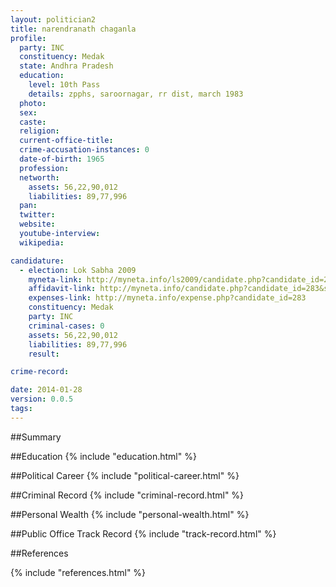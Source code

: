 ```yaml
---
layout: politician2
title: narendranath chaganla
profile: 
  party: INC
  constituency: Medak
  state: Andhra Pradesh
  education: 
    level: 10th Pass
    details: zpphs, saroornagar, rr dist, march 1983
  photo: 
  sex: 
  caste: 
  religion: 
  current-office-title: 
  crime-accusation-instances: 0
  date-of-birth: 1965
  profession: 
  networth: 
    assets: 56,22,90,012
    liabilities: 89,77,996
  pan: 
  twitter: 
  website: 
  youtube-interview: 
  wikipedia: 

candidature: 
  - election: Lok Sabha 2009
    myneta-link: http://myneta.info/ls2009/candidate.php?candidate_id=283
    affidavit-link: http://myneta.info/candidate.php?candidate_id=283&scan=original
    expenses-link: http://myneta.info/expense.php?candidate_id=283
    constituency: Medak 
    party: INC
    criminal-cases: 0
    assets: 56,22,90,012
    liabilities: 89,77,996
    result:  

crime-record: 

date: 2014-01-28
version: 0.0.5
tags: 
---
```

##Summary


##Education
{% include "education.html" %}


##Political Career
{% include "political-career.html" %}


##Criminal Record
{% include "criminal-record.html" %}


##Personal Wealth
{% include "personal-wealth.html" %}


##Public Office Track Record
{% include "track-record.html" %}


##References


{% include "references.html" %}